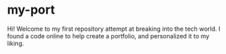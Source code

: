 # my-port
Hi! Welcome to my first repository attempt at breaking into the tech world. 
I found a code online to help create a portfolio, and personalized it to my liking. 
